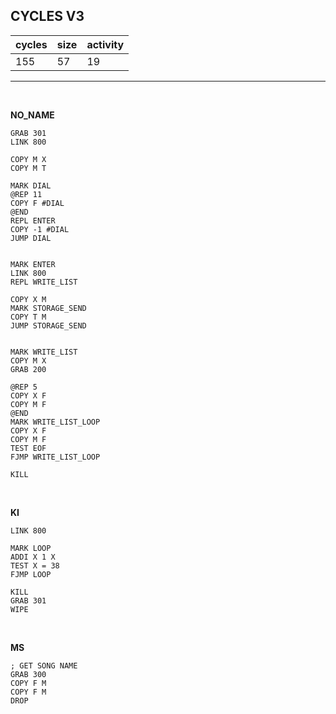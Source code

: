 ## CYCLES V3

| cycles | size | activity |
| ------ | ---- | -------- |
| 155 | 57 | 19 |
<hr>
<br>

**NO_NAME**

```
GRAB 301
LINK 800

COPY M X
COPY M T

MARK DIAL
@REP 11
COPY F #DIAL
@END
REPL ENTER
COPY -1 #DIAL
JUMP DIAL


MARK ENTER
LINK 800
REPL WRITE_LIST

COPY X M
MARK STORAGE_SEND
COPY T M
JUMP STORAGE_SEND


MARK WRITE_LIST
COPY M X
GRAB 200

@REP 5
COPY X F
COPY M F
@END
MARK WRITE_LIST_LOOP
COPY X F
COPY M F
TEST EOF
FJMP WRITE_LIST_LOOP

KILL
```

<br>

**KI**

```
LINK 800

MARK LOOP
ADDI X 1 X
TEST X = 38
FJMP LOOP

KILL
GRAB 301
WIPE
```

<br>

**MS**

```
; GET SONG NAME
GRAB 300
COPY F M
COPY F M
DROP
```
